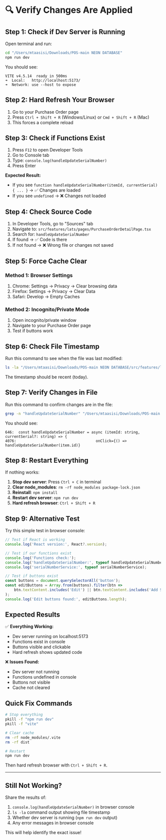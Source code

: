 # 🔍 Verify Changes Are Applied

## Step 1: Check if Dev Server is Running

Open terminal and run:
```bash
cd "/Users/mtaasisi/Downloads/POS-main NEON DATABASE"
npm run dev
```

You should see:
```
VITE v4.5.14  ready in 500ms
➜  Local:   http://localhost:5173/
➜  Network: use --host to expose
```

## Step 2: Hard Refresh Your Browser

1. Go to your Purchase Order page
2. Press `Ctrl + Shift + R` (Windows/Linux) or `Cmd + Shift + R` (Mac)
3. This forces a complete reload

## Step 3: Check if Functions Exist

1. Press `F12` to open Developer Tools
2. Go to Console tab
3. Type: `console.log(handleUpdateSerialNumber)`
4. Press Enter

**Expected Result:**
- If you see `function handleUpdateSerialNumber(itemId, currentSerial) { ... }` → ✅ Changes are loaded
- If you see `undefined` → ❌ Changes not loaded

## Step 4: Check Source Code

1. In Developer Tools, go to "Sources" tab
2. Navigate to: `src/features/lats/pages/PurchaseOrderDetailPage.tsx`
3. Search for: `handleUpdateSerialNumber`
4. If found → ✅ Code is there
5. If not found → ❌ Wrong file or changes not saved

## Step 5: Force Cache Clear

### Method 1: Browser Settings
1. Chrome: Settings → Privacy → Clear browsing data
2. Firefox: Settings → Privacy → Clear Data
3. Safari: Develop → Empty Caches

### Method 2: Incognito/Private Mode
1. Open incognito/private window
2. Navigate to your Purchase Order page
3. Test if buttons work

## Step 6: Check File Timestamp

Run this command to see when the file was last modified:
```bash
ls -la "/Users/mtaasisi/Downloads/POS-main NEON DATABASE/src/features/lats/pages/PurchaseOrderDetailPage.tsx"
```

The timestamp should be recent (today).

## Step 7: Verify Changes in File

Run this command to confirm changes are in the file:
```bash
grep -n "handleUpdateSerialNumber" "/Users/mtaasisi/Downloads/POS-main NEON DATABASE/src/features/lats/pages/PurchaseOrderDetailPage.tsx"
```

You should see:
```
646:  const handleUpdateSerialNumber = async (itemId: string, currentSerial?: string) => {
4076:                                    onClick={() => handleUpdateSerialNumber(item.id)}
```

## Step 8: Restart Everything

If nothing works:

1. **Stop dev server**: Press `Ctrl + C` in terminal
2. **Clear node_modules**: `rm -rf node_modules package-lock.json`
3. **Reinstall**: `npm install`
4. **Restart dev server**: `npm run dev`
5. **Hard refresh browser**: `Ctrl + Shift + R`

## Step 9: Alternative Test

Try this simple test in browser console:
```javascript
// Test if React is working
console.log('React version:', React?.version);

// Test if our functions exist
console.log('Functions check:');
console.log('handleUpdateSerialNumber:', typeof handleUpdateSerialNumber);
console.log('serialNumberService:', typeof serialNumberService);

// Test if buttons exist
const buttons = document.querySelectorAll('button');
const editButtons = Array.from(buttons).filter(btn => 
    btn.textContent.includes('Edit') || btn.textContent.includes('Add Serial')
);
console.log('Edit buttons found:', editButtons.length);
```

## Expected Results

✅ **Everything Working:**
- Dev server running on localhost:5173
- Functions exist in console
- Buttons visible and clickable
- Hard refresh shows updated code

❌ **Issues Found:**
- Dev server not running
- Functions undefined in console
- Buttons not visible
- Cache not cleared

## Quick Fix Commands

```bash
# Stop everything
pkill -f "npm run dev"
pkill -f "vite"

# Clear cache
rm -rf node_modules/.vite
rm -rf dist

# Restart
npm run dev
```

Then hard refresh browser with `Ctrl + Shift + R`.

---

## Still Not Working?

Share the results of:
1. `console.log(handleUpdateSerialNumber)` in browser console
2. `ls -la` command output showing file timestamp
3. Whether dev server is running (`npm run dev` output)
4. Any error messages in browser console

This will help identify the exact issue!
